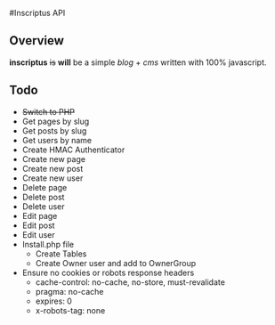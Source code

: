 #Inscriptus API

## Overview

**inscriptus** ~~is~~ **will** be a simple _blog_ + _cms_ written with 100% javascript.

## Todo

* ~~Switch to PHP~~
* Get pages by slug
* Get posts by slug
* Get users by name
* Create HMAC Authenticator
* Create new page
* Create new post
* Create new user
* Delete page
* Delete post
* Delete user
* Edit page
* Edit post
* Edit user
* Install.php file
    * Create Tables
    * Create Owner user and add to OwnerGroup
* Ensure no cookies or robots response headers
    * cache-control: no-cache, no-store, must-revalidate
    * pragma: no-cache
    * expires: 0
    * x-robots-tag: none
